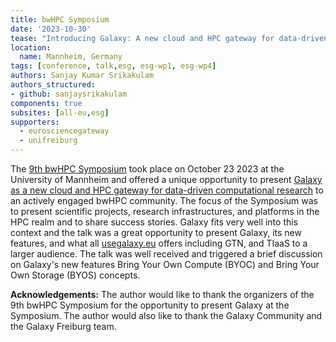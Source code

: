```yaml
---
title: bwHPC Symposium
date: '2023-10-30'
tease: "Introducing Galaxy: A new cloud and HPC gateway for data-driven computational research"
location:
  name: Mannheim, Germany
tags: [conference, talk,esg, esg-wp1, esg-wp4]
authors: Sanjay Kumar Srikakulam
authors_structured:
- github: sanjaysrikakulam
components: true
subsites: [all-eu,esg]
supporters:
  - eurosciencegateway
  - unifreiburg
---
```


The [9th bwHPC Symposium](https://indico.scc.kit.edu/event/3635/) took place on October 23 2023 at the University of Mannheim and offered a unique opportunity to present [Galaxy as a new cloud and HPC gateway for data-driven computational research](https://indico.scc.kit.edu/event/3635/contributions/14431/) to an actively engaged bwHPC community. The focus of the Symposium was to present scientific projects, research infrastructures, and platforms in the HPC realm and to share success stories. Galaxy fits very well into this context and the talk was a great opportunity to present Galaxy, its new features, and what all [usegalaxy.eu](https://usegalaxy.eu) offers including GTN, and TIaaS to a larger audience. The talk was well received and triggered a brief discussion on Galaxy's new features Bring Your Own Compute (BYOC) and Bring Your Own Storage (BYOS) concepts.

**Acknowledgements:**
The author would like to thank the organizers of the 9th bwHPC Symposium for the opportunity to present Galaxy at the Symposium. The author would also like to thank the Galaxy Community and the Galaxy Freiburg team.
